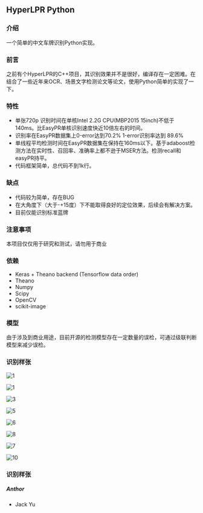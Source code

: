 ## HyperLPR Python

### 介绍

一个简单的中文车牌识别Python实现。

### 前言

之前有个HyperLPR的C++项目，其识别效果并不是很好，编译存在一定困难。在结合了一些近年来OCR、场景文字检测论文等论文，使用Python简单的实现了一下。

### 特性

+ 单张720p 识别时间在单核Intel 2.2G CPU(MBP2015 15inch)不低于 140ms。比EasyPR单核识别速度快近10倍左右的时间。
+ 识别率在EasyPR数据集上0-error达到70.2% 1-error识别率达到 89.6%
+ 单线程平均检测时间在EasyPR数据集在保持在160ms以下。基于adaboost检测方法在实时性、召回率、准确率上都不逊于MSER方法。检测recall和easyPR持平。
+ 代码框架简单，总代码不到1k行。

### 缺点

+ 代码较为简单，存在BUG
+ 在大角度下（大于-+15度）下不能取得良好的定位效果，后续会有解决方案。
+ 目前仅能识别标准蓝牌

### 注意事项

本项目仅仅用于研究和测试，请勿用于商业



### 依赖

+ Keras + Theano backend (Tensorflow data order)
+ Theano
+ Numpy
+ Scipy
+ OpenCV
+ scikit-image


### 模型
由于涉及到商业用途，目前开源的检测模型存在一定数量的误检，可通过级联判断模型来减少误检。



### 识别样张

![1](/Users/yujinke/me/plate_updata/HyperLPR_python/res/2.png)

![1](/Users/yujinke/me/plate_updata/HyperLPR_python/res/1.png)

![3](/Users/yujinke/me/plate_updata/HyperLPR_python/res/3.png)

![5](/Users/yujinke/me/plate_updata/HyperLPR_python/res/5.png)

![6](/Users/yujinke/me/plate_updata/HyperLPR_python/res/6.png)

![8](/Users/yujinke/me/plate_updata/HyperLPR_python/res/8.png)

![7](/Users/yujinke/me/plate_updata/HyperLPR_python/res/7.png)

![10](/Users/yujinke/me/plate_updata/HyperLPR_python/res/10.png)



### 识别样张

##### Anthor

+ Jack Yu

